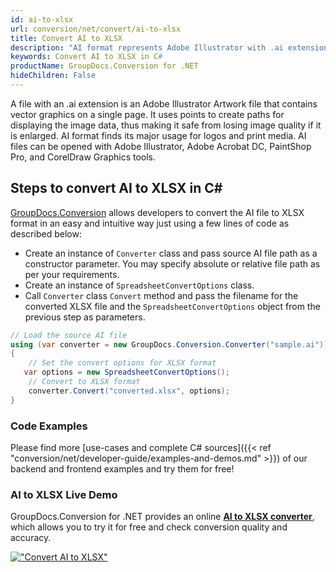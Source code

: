 ```yaml
---
id: ai-to-xlsx
url: conversion/net/convert/ai-to-xlsx
title: Convert AI to XLSX
description: "AI format represents Adobe Illustrator with .ai extension. Learn how to convert AI to XLSX file programmatically in C# language using GroupDocs.Conversion for .NET library."
keywords: Convert AI to XLSX in C#
productName: GroupDocs.Conversion for .NET
hideChildren: False
---
```


A file with an .ai extension is an Adobe Illustrator Artwork file that contains vector graphics on a single page. It uses points to create paths for displaying the image data, thus making it safe from losing image quality if it is enlarged. AI format finds its major usage for logos and print media. AI files can be opened with Adobe Illustrator, Adobe Acrobat DC, PaintShop Pro, and CorelDraw Graphics tools.

## Steps to convert AI to XLSX in C#

[GroupDocs.Conversion](https://products.groupdocs.com/conversion/net) allows developers to convert the AI file to XLSX format in an easy and intuitive way just using a few lines of code as described below:

* Create an instance of `Converter` class and pass source AI file path as a constructor parameter. You may specify absolute or relative file path as per your requirements. 
* Create an instance of `SpreadsheetConvertOptions` class.
* Call `Converter` class `Convert` method and pass the filename for the converted XLSX file and the `SpreadsheetConvertOptions` object from the previous step as parameters.

```csharp
// Load the source AI file
using (var converter = new GroupDocs.Conversion.Converter("sample.ai"))
{
    // Set the convert options for XLSX format
   var options = new SpreadsheetConvertOptions();
    // Convert to XLSX format
    converter.Convert("converted.xlsx", options);
}
```

### Code Examples

Please find more [use-cases and complete C# sources]({{< ref "conversion/net/developer-guide/examples-and-demos.md" >}}) of our backend and frontend examples and try them for free!

### AI to XLSX Live Demo

GroupDocs.Conversion for .NET provides an online [**AI to XLSX converter**](https://products.groupdocs.app/conversion/ai-to-xlsx), which allows you to try it for free and check conversion quality and accuracy.

[!["Convert AI to XLSX"](conversion/net/images/convert-to-xlsx/convert-ai-to-xlsx.png)](https://products.groupdocs.app/conversion/ai-to-xlsx)